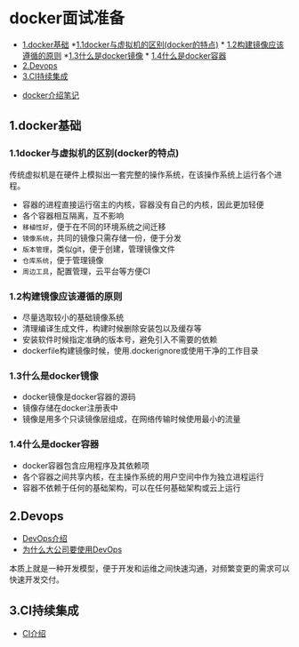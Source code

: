 # docker面试准备

<!-- vim-markdown-toc Marked -->

* [1.docker基础](#1.docker基础)
        *[1.1docker与虚拟机的区别(docker的特点)](#1.1docker与虚拟机的区别(docker的特点))
        * [1.2构建镜像应该遵循的原则](#1.2构建镜像应该遵循的原则)
        *[1.3什么是docker镜像](#1.3什么是docker镜像)
        * [1.4什么是docker容器](#1.4什么是docker容器)
* [2.Devops](#2.devops)
* [3.CI持续集成](#3.ci持续集成)

<!-- vim-markdown-toc -->

- [docker介绍笔记](../introductions/service/docker_introduction.md)

## 1.docker基础

### 1.1docker与虚拟机的区别(docker的特点)

传统虚拟机是在硬件上模拟出一套完整的操作系统，在该操作系统上运行各个进程。

- 容器的进程直接运行宿主的内核，容器没有自己的内核，因此更加轻便
- 各个容器相互隔离，互不影响
- `移植性好`，便于在不同的环境系统之间迁移
- `镜像系统`，共同的镜像只需存储一份，便于分发
- `版本管理`，类似git，便于创建，管理镜像文件
- `仓库系统`，便于管理镜像
- `周边工具`，配置管理，云平台等方便CI

### 1.2构建镜像应该遵循的原则

- 尽量选取较小的基础镜像系统
- 清理编译生成文件，构建时候删除安装包以及缓存等
- 安装软件时候指定准确的版本号，避免引入不需要的依赖
- dockerfile构建镜像时候，使用.dockerignore或使用干净的工作目录

### 1.3什么是docker镜像

- docker镜像是docker容器的源码
- 镜像存储在docker注册表中
- 镜像是用多个只读镜像层组成，在网络传输时候使用最小的流量

### 1.4什么是docker容器

- docker容器包含应用程序及其依赖项
- 各个容器之间共享内核，在主操作系统的用户空间中作为独立进程运行
- 容器不依赖于任何的基础架构，可以在任何基础架构或云上运行

## 2.Devops

- [DevOps介绍](https://www.jianshu.com/p/c5d002cf25b9)
- [为什么大公司要使用DevOps](https://blog.csdn.net/g6U8W7p06dCO99fQ3/article/details/82056948)

本质上就是一种开发模型，便于开发和运维之间快速沟通，对频繁变更的需求可以快速开发交付。

## 3.CI持续集成

- [CI介绍](https://www.jianshu.com/p/61b5b549d215)
